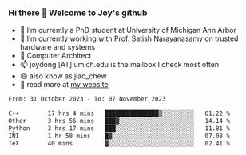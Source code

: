 ### Hi there 👋 Welcome to Joy's github

- 🔭 I’m currently a PhD student at University of Michigan Ann Arbor
- 🌱 I’m currently working with Prof. Satish Narayanasamy on trusted hardware and systems
- 👯 Computer Architect
- 📫 joydong [AT] umich.edu is the mailbox I check most often
- 😄 also know as jiao_chew
- 💬 read more at [my website](https://joydddd.github.io/)
<!--START_SECTION:waka-->

```txt
From: 31 October 2023 - To: 07 November 2023

C++        17 hrs 4 mins   ███████████████▒░░░░░░░░░   61.22 %
Other      3 hrs 56 mins   ███▓░░░░░░░░░░░░░░░░░░░░░   14.14 %
Python     3 hrs 17 mins   ███░░░░░░░░░░░░░░░░░░░░░░   11.81 %
INI        1 hr 58 mins    █▓░░░░░░░░░░░░░░░░░░░░░░░   07.08 %
TeX        40 mins         ▓░░░░░░░░░░░░░░░░░░░░░░░░   02.41 %
```

<!--END_SECTION:waka-->
